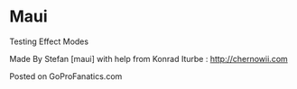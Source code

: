 Maui
====

Testing Effect Modes

Made By Stefan [maui] with help from Konrad Iturbe : http://chernowii.com

Posted on GoProFanatics.com
